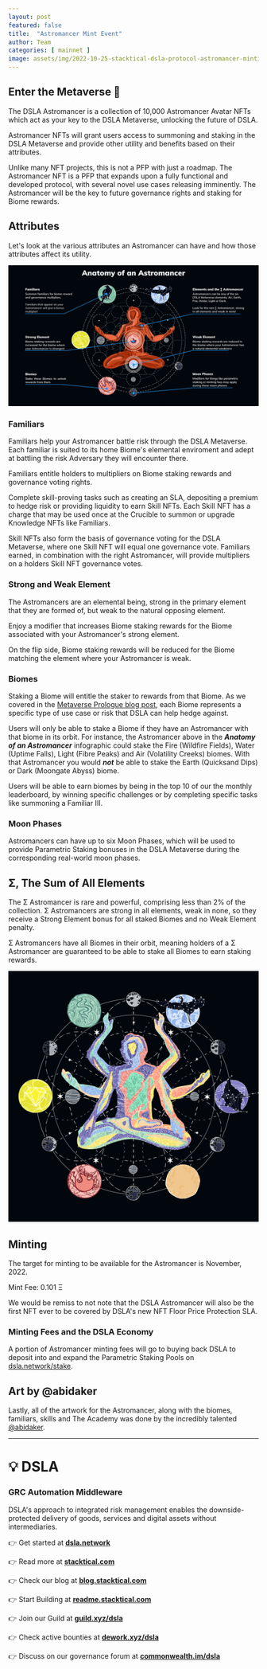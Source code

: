 ```yaml
---
layout: post
featured: false
title:  "Astromancer Mint Event"
author: Team
categories: [ mainnet ]
image: assets/img/2022-10-25-stacktical-dsla-protocol-astromancer-minting-event-blockchain-cryptocurrency-fintech-legaltech-insurtech-itsm-slm-sla-defi-nft.jpg
---
```


## Enter the Metaverse 🔮

The DSLA Astromancer is a collection of 10,000 Astromancer Avatar NFTs which act as your key to the DSLA Metaverse, unlocking the future of DSLA. 

Astromancer NFTs will grant users access to summoning and staking in the DSLA Metaverse and provide other utility and benefits based on their attributes.

Unlike many NFT projects, this is not a PFP with just a roadmap. The Astromancer NFT is a PFP that expands upon a fully functional and developed protocol, with several novel use cases releasing imminently. The Astromancer will be the key to future governance rights and staking for Biome rewards.

## Attributes

Let's look at the various attributes an Astromancer can have and how those attributes affect its utility.

[![Anatomy of an Astromancer](/assets/img/2022-10-31-anatomy-of-an-astromancer.png)](/assets/img/2022-10-31-anatomy-of-an-astromancer.png)

### Familiars

Familiars help your Astromancer battle risk through the DSLA Metaverse. Each familiar is suited to its home Biome's elemental enviroment and adept at battling the risk Adversary they will encounter there.

Familiars entitle holders to multipliers on Biome staking rewards and governance voting rights.

Complete skill-proving tasks such as creating an SLA, depositing a premium to hedge risk or providing liquidity to earn Skill NFTs. Each Skill NFT has a charge that may be used once at the Crucible to summon or upgrade Knowledge NFTs like Familiars.

Skill NFTs also form the basis of governance voting for the DSLA Metaverse, where one Skill NFT will equal one governance vote. Familiars earned, in combination with the right Astromancer, will provide multipliers on a holders Skill NFT governance votes.

### Strong and Weak Element

The Astromancers are an elemental being, strong in the primary element that they are formed of, but weak to the natural opposing element.

Enjoy a modifier that increases Biome staking rewards for the Biome associated with your Astromancer's strong element.

On the flip side, Biome staking rewards will be reduced for the Biome matching the element where your Astromancer is weak.

### Biomes

Staking a Biome will entitle the staker to rewards from that Biome. As we covered in the [Metaverse Prologue blog post](https://blog.stacktical.com/metaverse/nft/2022/03/01/stacktical-dsla-protocol-metaverse-inaugural-nft-mint-blockchain-cryptocurrency-fintech-legaltech-insurtech-itsm-slm-sla-defi-nft.html), each Biome represents a specific type of use case or risk that DSLA can help hedge against.

Users will only be able to stake a Biome if they have an Astromancer with that biome in its orbit. For instance, the Astromancer above in the ***Anatomy of an Astromancer*** infographic could stake the Fire (Wildfire Fields), Water (Uptime Falls), Light (Fibre Peaks) and Air (Volatility Creeks) biomes. With that Astromancer you would ***not*** be able to stake the Earth (Quicksand Dips) or Dark (Moongate Abyss) biome.

Users will be able to earn biomes by being in the top 10 of our the monthly leaderboard, by winning specific challenges or by completing specific tasks like summoning a Familiar III.

### Moon Phases

Astromancers can have up to six Moon Phases, which will be used to provide Parametric Staking bonuses in the DSLA Metaverse during the corresponding real-world moon phases.

## Σ, The Sum of All Elements

The Σ Astromancer is rare and powerful, comprising less than 2% of the collection. Σ Astromancers are strong in all elements, weak in none, so they receive a Strong Element bonus for all staked Biomes and no Weak Element penalty.

Σ Astromancers have all Biomes in their orbit, meaning holders of a Σ Astromancer are guaranteed to be able to stake all Biomes to earn staking rewards.

[![Sample Σ Astromancer](/assets/img/2022-10-25-sample-sigma.png)](/assets/img/2022-10-25-sample-sigma)

## Minting

The target for minting to be available for the Astromancer is November, 2022.

Mint Fee: 0.101 Ξ

We would be remiss to not note that the DSLA Astromancer will also be the first NFT ever to be covered by DSLA's new NFT Floor Price Protection SLA.

### Minting Fees and the DSLA Economy

A portion of Astromancer minting fees will go to buying back DSLA to deposit into and expand the Parametric Staking Pools on [dsla.network/stake](https://dsla.network/stake).

## Art by @abidaker

Lastly, all of the artwork for the Astromancer, along with the biomes, familiars, skills and The Academy was done by the incredibly talented [@abidaker](https://twitter.com/abidaker).

---

# 💡 DSLA

### GRC Automation Middleware

DSLA's approach to integrated risk management enables the downside-protected delivery of goods, services and digital assets without intermediaries.

👉 Get started at **[dsla.network](https://dsla.network)** 

👉 Read more at [**stacktical.com**](https://stacktical.com)

👉 Check our blog at [**blog.stacktical.com**](https://blog.stacktical.com)

👉 Start Building at [**readme.stacktical.com**](https://readme.stacktical.com/developer-guide/)

👉 Join our Guild at [**guild.xyz/dsla**](https://guild.xyz/dsla)

👉 Check active bounties at [**dework.xyz/dsla**](https://dework.xyz/dsla)

👉 Discuss on our governance forum at [**commonwealth.im/dsla**](https://commonwealth.im/dsla)
